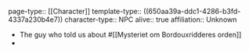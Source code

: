 page-type:: [[Character]]
template-type:: ((650aa39a-ddc1-4286-b3fd-4337a230b4e7))
character-type:: NPC
alive:: true
affiliation:: Unknown

- The guy who told us about #[[Mysteriet om Bordouxridderes orden]]
-